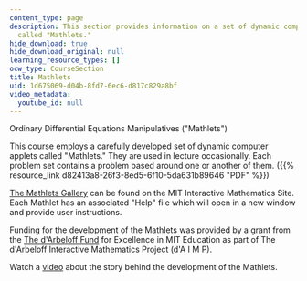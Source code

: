 ```yaml
---
content_type: page
description: This section provides information on a set of dynamic computer applets
  called "Mathlets."
hide_download: true
hide_download_original: null
learning_resource_types: []
ocw_type: CourseSection
title: Mathlets
uid: 1d675069-d04b-8fd7-6ec6-d817c829a8bf
video_metadata:
  youtube_id: null
---
```


Ordinary Differential Equations Manipulatives ("Mathlets")

This course employs a carefully developed set of dynamic computer applets called "Mathlets." They are used in lecture occasionally. Each problem set contains a problem based around one or another of them. ({{% resource_link d82413a8-26f3-8ed5-6f10-5da631b89646 "PDF" %}})

[The Mathlets Gallery](http://math.mit.edu/mathlets/mathlets/) can be found on the MIT Interactive Mathematics Site. Each Mathlet has an associated "Help" file which will open in a new window and provide user instructions.

Funding for the development of the Mathlets was provided by a grant from the [The d'Arbeloff Fund](http://web.mit.edu/newsoffice/2000/darbeloff-1025.html) for Excellence in MIT Education as part of The d'Arbeloff Interactive Mathematics Project (d'A I M P).

Watch a [video](http://mathlets.org/training/introduction/) about the story behind the development of the Mathlets.
